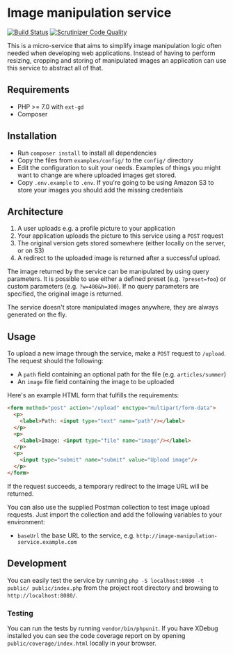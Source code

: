# Image manipulation service

[![Build Status](https://travis-ci.org/nordsoftware/image-manipulation-service.svg?branch=master)](https://travis-ci.org/nordsoftware/image-manipulation-service) 
[![Scrutinizer Code Quality](https://scrutinizer-ci.com/g/nordsoftware/image-manipulation-service/badges/quality-score.png?b=master)](https://scrutinizer-ci.com/g/nordsoftware/image-manipulation-service/?branch=master)

This is a micro-service that aims to simplify image manipulation logic often needed when developing web applications. 
Instead of having to perform resizing, cropping and storing of manipulated images an application can use this service 
to abstract all of that.

## Requirements

* PHP >= 7.0 with `ext-gd`
* Composer

## Installation

* Run `composer install` to install all dependencies
* Copy the files from `examples/config/` to the `config/` directory
* Edit the configuration to suit your needs. Examples of things you might want to change are where uploaded images get 
stored.
* Copy `.env.example` to `.env`. If you're going to be using Amazon S3 to store your images you should add the missing 
credentials 
 
## Architecture

1. A user uploads e.g. a profile picture to your application
2. Your application uploads the picture to this service using a `POST` request
3. The original version gets stored somewhere (either locally on the server, or on S3)
4. A redirect to the uploaded image is returned after a successful upload.

The image returned by the service can be manipulated by using query parameters. It is possible to use either a defined 
preset (e.g. `?preset=foo`) or custom parameters (e.g. `?w=400&h=300`). If no query parameters are specified, the 
original image is returned.

The service doesn't store manipulated images anywhere, they are always generated on the fly.

## Usage

To upload a new image through the service, make a `POST` request to `/upload`. The request should the following:

* A `path` field containing an optional path for the file (e.g. `articles/summer`)
* An `image` file field containing the image to be uploaded

Here's an example HTML form that fulfills the requirements:

```html
<form method="post" action="/upload" enctype="multipart/form-data">
  <p>
    <label>Path: <input type="text" name="path"/></label>
  </p>
  <p>
    <label>Image: <input type="file" name="image"/></label>
  </p>
  <p>
    <input type="submit" name="submit" value="Upload image"/>
  </p>
</form>
```

If the request succeeds, a temporary redirect to the image URL will be returned.

You can also use the supplied Postman collection to test image upload requests. Just import the collection and add the 
following variables to your environment:

* `baseUrl` the base URL to the service, e.g. `http://image-manipulation-service.example.com`

## Development

You can easily test the service by running `php -S localhost:8080 -t public/ public/index.php` from the project root 
directory and browsing to `http://localhost:8080/`.

### Testing

You can run the tests by running `vendor/bin/phpunit`. If you have XDebug installed you can see the code coverage 
report on by opening `public/coverage/index.html` locally in your browser.
